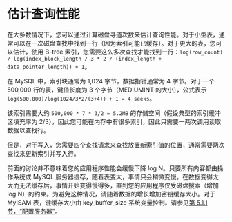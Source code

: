 # 估计查询性能

在大多数情况下，您可以通过计算磁盘寻道次数来估计查询性能。对于小型表，通常可以在一次磁盘查找中找到一行（因为索引可能已缓存）。对于更大的表，您可以估计，使用 B-tree 索引，您需要这么多次查找才能找到一行：`log(row_count) / log(index_block_length / 3 * 2 / (index_length + data_pointer_length)) + 1`。

在 MySQL 中，索引块通常为 1,024 字节，数据指针通常为 4 字节。对于一个 500,000 行的表，键值长度为 3 个字节（MEDIUMINT 的大小），公式表示 `log(500,000)/log(1024/3*2/(3+4)) + 1 = 4 seeks`。

该索引需要大约 `500,000 * 7 * 3/2 = 5.2MB` 的存储空间（假设典型的索引缓冲区填充率为 2/3），因此您可能在内存中有很多索引，因此只需要一两次调用读取数据以查找行。

但是，对于写入，您需要四个查找请求来查找放置新索引值的位置，通常需要两次查找来更新索引并写入行。

前面的讨论并不意味着您的应用程序性能会缓慢下降 log N。只要所有内容都由操作系统或 MySQL 服务器缓存，随着表变大，事情只会稍微变慢。在数据变得太大而无法缓存后，事情开始变得慢得多，直到您的应用程序仅受磁盘搜索（增加 log N）的约束。为避免这种情况，请随着数据的增长增加密钥缓存大小。对于 MyISAM 表，键缓存大小由 key_buffer_size 系统变量控制。请参见[第 5.1.1 节，“配置服务器”](https://dev.mysql.com/doc/refman/8.0/en/server-configuration.html)。
